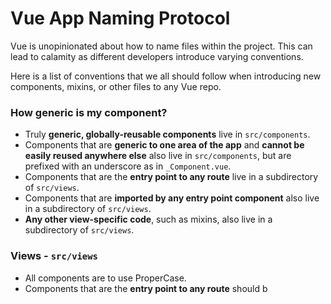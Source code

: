 Vue App Naming Protocol
=======================

Vue is unopinionated about how to name files within the project. This can lead to calamity as different developers introduce varying conventions.

Here is a list of conventions that we all should follow when introducing new components, mixins, or other files to any Vue repo.

### How generic is my component?

- Truly **generic, globally-reusable components** live in `src/components`.
- Components that are **generic to one area of the app** and **cannot be easily reused anywhere else** also live in `src/components`, but are prefixed with an underscore as in `_Component.vue`.
- Components that are the **entry point to any route** live in a subdirectory of `src/views`.
- Components that are **imported by any entry point component** also live in a subdirectory of `src/views`.
- **Any other view-specific code**, such as mixins, also live in a subdirectory of `src/views`.

### Views - `src/views`
- All components are to use ProperCase.
- Components that are the **entry point to any route** should b
